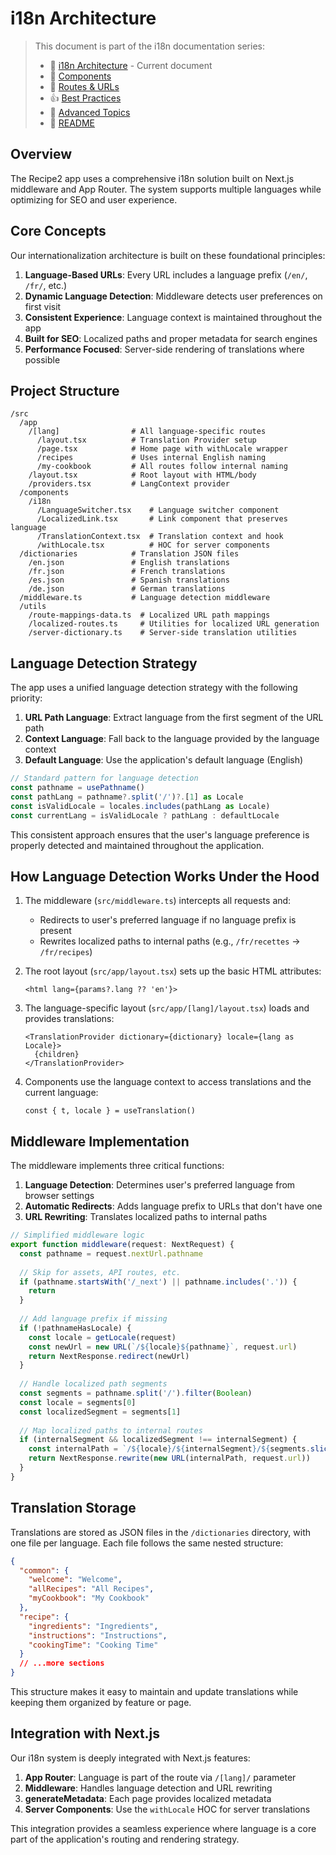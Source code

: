# i18n Architecture

> This document is part of the i18n documentation series:
> - 📐 [i18n Architecture](./architecture.md) - Current document
> - 🧩 [Components](./components.md)
> - 🔗 [Routes & URLs](./routes-and-urls.md)
> - 👍 [Best Practices](./best-practices.md)
> - 🔧 [Advanced Topics](./advanced-topics.md)
> - 📘 [README](./README.md)

## Overview

The Recipe2 app uses a comprehensive i18n solution built on Next.js middleware and App Router. The system supports multiple languages while optimizing for SEO and user experience.

## Core Concepts

Our internationalization architecture is built on these foundational principles:

1. **Language-Based URLs**: Every URL includes a language prefix (`/en/`, `/fr/`, etc.)
2. **Dynamic Language Detection**: Middleware detects user preferences on first visit
3. **Consistent Experience**: Language context is maintained throughout the app
4. **Built for SEO**: Localized paths and proper metadata for search engines
5. **Performance Focused**: Server-side rendering of translations where possible

## Project Structure

```
/src
  /app
    /[lang]                # All language-specific routes
      /layout.tsx          # Translation Provider setup
      /page.tsx            # Home page with withLocale wrapper
      /recipes             # Uses internal English naming
      /my-cookbook         # All routes follow internal naming
    /layout.tsx            # Root layout with HTML/body
    /providers.tsx         # LangContext provider
  /components
    /i18n
      /LanguageSwitcher.tsx    # Language switcher component
      /LocalizedLink.tsx       # Link component that preserves language
      /TranslationContext.tsx  # Translation context and hook
      /withLocale.tsx          # HOC for server components
  /dictionaries            # Translation JSON files
    /en.json               # English translations
    /fr.json               # French translations
    /es.json               # Spanish translations
    /de.json               # German translations
  /middleware.ts           # Language detection middleware
  /utils
    /route-mappings-data.ts  # Localized URL path mappings
    /localized-routes.ts     # Utilities for localized URL generation
    /server-dictionary.ts    # Server-side translation utilities
```

## Language Detection Strategy

The app uses a unified language detection strategy with the following priority:

1. **URL Path Language**: Extract language from the first segment of the URL path
2. **Context Language**: Fall back to the language provided by the language context
3. **Default Language**: Use the application's default language (English)

```typescript
// Standard pattern for language detection
const pathname = usePathname()
const pathLang = pathname?.split('/')?.[1] as Locale
const isValidLocale = locales.includes(pathLang as Locale)
const currentLang = isValidLocale ? pathLang : defaultLocale
```

This consistent approach ensures that the user's language preference is properly detected and maintained throughout the application.

## How Language Detection Works Under the Hood

1. The middleware (`src/middleware.ts`) intercepts all requests and:
   - Redirects to user's preferred language if no language prefix is present
   - Rewrites localized paths to internal paths (e.g., `/fr/recettes` → `/fr/recipes`)

2. The root layout (`src/app/layout.tsx`) sets up the basic HTML attributes:
   ```tsx
   <html lang={params?.lang ?? 'en'}>
   ```

3. The language-specific layout (`src/app/[lang]/layout.tsx`) loads and provides translations:
   ```tsx
   <TranslationProvider dictionary={dictionary} locale={lang as Locale}>
     {children}
   </TranslationProvider>
   ```

4. Components use the language context to access translations and the current language:
   ```tsx
   const { t, locale } = useTranslation()
   ```

## Middleware Implementation

The middleware implements three critical functions:

1. **Language Detection**: Determines user's preferred language from browser settings
2. **Automatic Redirects**: Adds language prefix to URLs that don't have one
3. **URL Rewriting**: Translates localized paths to internal paths

```typescript
// Simplified middleware logic
export function middleware(request: NextRequest) {
  const pathname = request.nextUrl.pathname
  
  // Skip for assets, API routes, etc.
  if (pathname.startsWith('/_next') || pathname.includes('.')) {
    return
  }
  
  // Add language prefix if missing
  if (!pathnameHasLocale) {
    const locale = getLocale(request)
    const newUrl = new URL(`/${locale}${pathname}`, request.url)
    return NextResponse.redirect(newUrl)
  }
  
  // Handle localized path segments
  const segments = pathname.split('/').filter(Boolean)
  const locale = segments[0]
  const localizedSegment = segments[1]
  
  // Map localized paths to internal routes
  if (internalSegment && localizedSegment !== internalSegment) {
    const internalPath = `/${locale}/${internalSegment}/${segments.slice(2).join('/')}`
    return NextResponse.rewrite(new URL(internalPath, request.url))
  }
}
```

## Translation Storage

Translations are stored as JSON files in the `/dictionaries` directory, with one file per language. Each file follows the same nested structure:

```json
{
  "common": {
    "welcome": "Welcome",
    "allRecipes": "All Recipes",
    "myCookbook": "My Cookbook"
  },
  "recipe": {
    "ingredients": "Ingredients",
    "instructions": "Instructions",
    "cookingTime": "Cooking Time"
  }
  // ...more sections
}
```

This structure makes it easy to maintain and update translations while keeping them organized by feature or page.

## Integration with Next.js

Our i18n system is deeply integrated with Next.js features:

1. **App Router**: Language is part of the route via `/[lang]/` parameter
2. **Middleware**: Handles language detection and URL rewriting
3. **generateMetadata**: Each page provides localized metadata
4. **Server Components**: Use the `withLocale` HOC for server translations

This integration provides a seamless experience where language is a core part of the application's routing and rendering strategy.